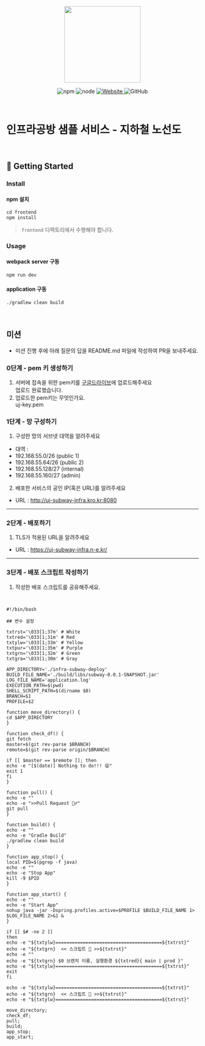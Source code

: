 <p align="center">
    <img width="200px;" src="https://raw.githubusercontent.com/woowacourse/atdd-subway-admin-frontend/master/images/main_logo.png"/>
</p>
<p align="center">
  <img alt="npm" src="https://img.shields.io/badge/npm-%3E%3D%205.5.0-blue">
  <img alt="node" src="https://img.shields.io/badge/node-%3E%3D%209.3.0-blue">
  <a href="https://edu.nextstep.camp/c/R89PYi5H" alt="nextstep atdd">
    <img alt="Website" src="https://img.shields.io/website?url=https%3A%2F%2Fedu.nextstep.camp%2Fc%2FR89PYi5H">
  </a>
  <img alt="GitHub" src="https://img.shields.io/github/license/next-step/atdd-subway-service">
</p>

<br>

# 인프라공방 샘플 서비스 - 지하철 노선도

<br>

## 🚀 Getting Started

### Install
#### npm 설치
```
cd frontend
npm install
```
> `frontend` 디렉토리에서 수행해야 합니다.

### Usage
#### webpack server 구동
```
npm run dev
```
#### application 구동
```
./gradlew clean build
```
<br>

## 미션

* 미션 진행 후에 아래 질문의 답을 README.md 파일에 작성하여 PR을 보내주세요.

### 0단계 - pem 키 생성하기

1. 서버에 접속을 위한 pem키를 [구글드라이브](https://drive.google.com/drive/folders/1dZiCUwNeH1LMglp8dyTqqsL1b2yBnzd1?usp=sharing)에 업로드해주세요   
   업로드 완료했습니다.
2. 업로드한 pem키는 무엇인가요.   
uj-key.pem
### 1단계 - 망 구성하기
1. 구성한 망의 서브넷 대역을 알려주세요
- 대역 : 
- 192.168.55.0/26 (public 1)
- 192.168.55.64/26 (public 2)
- 192.168.55.128/27 (internal)
- 192.168.55.160/27 (admin)


2. 배포한 서비스의 공인 IP(혹은 URL)를 알려주세요

- URL : 	http://uj-subway-infra.kro.kr:8080



---

### 2단계 - 배포하기
1. TLS가 적용된 URL을 알려주세요

- URL : https://uj-subway-infra.n-e.kr/

---

### 3단계 - 배포 스크립트 작성하기

1. 작성한 배포 스크립트를 공유해주세요.
```shell


#!/bin/bash

## 변수 설정

txtrst='\033[1;37m' # White
txtred='\033[1;31m' # Red
txtylw='\033[1;33m' # Yellow
txtpur='\033[1;35m' # Purple
txtgrn='\033[1;32m' # Green
txtgra='\033[1;30m' # Gray

APP_DIRECTORY='./infra-subway-deploy'
BUILD_FILE_NAME='./build/libs/subway-0.0.1-SNAPSHOT.jar'
LOG_FILE_NAME='application.log'
EXECUTION_PATH=$(pwd)
SHELL_SCRIPT_PATH=$(dirname $0)
BRANCH=$1
PROFILE=$2

function move_directory() {
cd $APP_DIRECTORY
}

function check_df() {
git fetch
master=$(git rev-parse $BRANCH)
remote=$(git rev-parse origin/$BRANCH)

if [[ $master == $remote ]]; then
echo -e "[$(date)] Nothing to do!!! 😫"
exit 1
fi
}

function pull() {
echo -e ""
echo -e ">>Pull Request 🏃♂️"
git pull
}

function build() {
echo -e ""
echo -e "Gradle Build"
./gradlew clean build
}

function app_stop() {
local PID=$(pgrep -f java)
echo -e ""
echo -e "Stop App"
kill -9 $PID
}

function app_start() {
echo -e ""
echo -e "Start App"
nohup java -jar -Dspring.profiles.active=$PROFILE $BUILD_FILE_NAME 1> $LOG_FILE_NAME 2>&1 &
}

if [[ $# -ne 2 ]]
then
echo -e "${txtylw}=======================================${txtrst}"
echo -e "${txtgrn}  << 스크립트 🧐 >>${txtrst}"
echo -e ""
echo -e "${txtgrn} $0 브랜치 이름, 실행환경 ${txtred}{ main | prod }"
echo -e "${txtylw}=======================================${txtrst}"
exit
fi

echo -e "${txtylw}=======================================${txtrst}"
echo -e "${txtgrn}  << 스크립트 🧐 >>${txtrst}"
echo -e "${txtylw}=======================================${txtrst}"

move_directory;
check_df;
pull;
build;
app_stop;
app_start;
```

